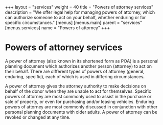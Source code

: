 +++
layout = "services"
weight = 40
title = "Powers of attorney services"
description = "We offer legal help for managing powers of attorney, which can authorize someone to act on your behalf, whether enduring or for specific circumstances."
[menus]
  [menus.main]
    parent = "services"
  [menus.services]
    name = "Powers of attorney"
+++

# Powers of attorney services

A power of attorney (also known in its shortened form as POA) is a personal planning document which
authorizes another person (attorney) to act on their behalf. There are different types of powers of
attorney (general, enduring, specific), each of which is used in differing circumstances.

A power of attorney gives the attorney authority to make decisions on behalf of the donor when they are
unable to act for themselves. Specific powers of attorney are most commonly used to assist in the
purchase or sale of property, or even for purchasing and/or leasing vehicles. Enduring powers of
attorney are most commonly discussed in conjunction with other personal planning documents with older
adults. A power of attorney can be revoked or changed at any time.
